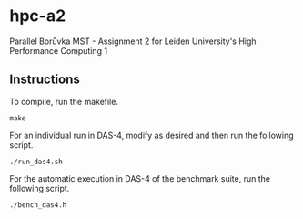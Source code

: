 # hpc-a2
Parallel Borůvka MST - Assignment 2 for Leiden University's High Performance Computing 1

## Instructions

To compile, run the makefile.
```
make
```

For an individual run in DAS-4, modify as desired and then run the following script.
``` 
./run_das4.sh
```

For the automatic execution in DAS-4 of the benchmark suite, run the following script.
```
./bench_das4.h
```
